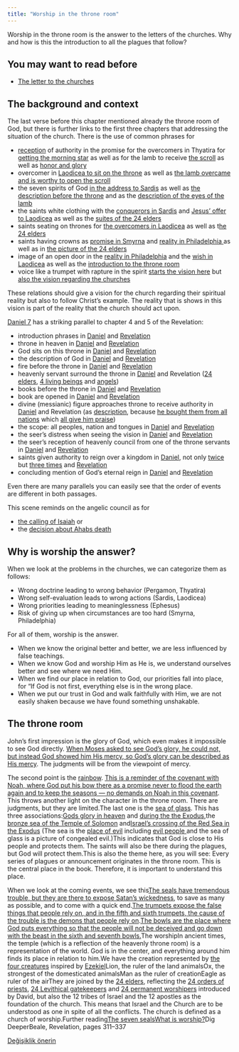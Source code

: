 ```yaml
---
title: "Worship in the throne room"
---
```



Worship in the throne room is the answer to the letters of the churches. Why and how is this the introduction to all the plagues that follow?


## You may want to read before

<a name="a8e2"></a>
- [The letter to the churches](../../../content/letters/expl/the-letters-to-the-seven-churches)



## The background and context

<a name="3c72"></a>
The last verse before this chapter mentioned already the throne room of God, but there is further links to the first three chapters that addressing the situation of the church. There is the use of common phrases for

- [reception](https://biblehub.com/greek/2983.htm) of authority in the promise for the overcomers in Thyatira for [getting the morning star](https://www.bibleserver.com/NIV/Revelation2%3A28) as well as for the lamb to receive [the scroll](https://www.bibleserver.com/NIV/Revelation5%3A9) as well as [honor and glory](https://www.bibleserver.com/NIV/Revelation5%3A12)
- overcomer in [Laodicea to sit on the throne](https://www.bibleserver.com/NIV/Revelation3%3A21) as well as [the lamb overcame and is worthy to open the scroll](https://www.bibleserver.com/NIV/Revelation5%3A5)
- the seven spirits of God [in the address to Sardis](https://www.bibleserver.com/NIV/Revelation3%3A1) as well as [the description before the throne](https://www.bibleserver.com/NIV/Revelation4%3A5) and as the [description of the eyes of the lamb](https://www.bibleserver.com/NIV/Revelation5%3A6)
- the saints white clothing with the [conquerors in Sardis](https://www.bibleserver.com/NIV/Revelation3%3A5) and [Jesus’ offer to Laodicea](https://www.bibleserver.com/NIV/Revelation3%3A18) as well as the [suites of the 24 elders](https://www.bibleserver.com/NIV/Revelation4%3A4)
- saints seating on thrones for [the overcomers in Laodicea](https://www.bibleserver.com/NIV/Revelation3%3A21) as well as t[he 24 elders](https://www.bibleserver.com/NIV/Revelation4%3A4)
- saints having crowns as [promise in Smyrna](https://www.bibleserver.com/NIV/Revelation2%3A10) and [reality in Philadelphia ](https://www.bibleserver.com/NIV/Revelation3%3A11)as well as in [the picture of the 24 elders](https://www.bibleserver.com/NIV/Revelation4%3A4)
- image of an open door in the [reality in Philadelphia](https://www.bibleserver.com/NIV/Revelation3%3A8) and the [wish in Laodicea](https://www.bibleserver.com/NIV/Revelation3%3A20) as well as the [introduction to the throne room](https://www.bibleserver.com/NIV/Revelation4%3A1)
- voice like a trumpet with rapture in the spirit [starts the vision here](https://www.bibleserver.com/NIV/Revelation4%3A1-2) but [also the vision regarding the churches](https://www.bibleserver.com/NIV/Revelation1%3A10-12)


These relations should give a vision for the church regarding their spiritual reality but also to follow Christ’s example. The reality that is shows in this vision is part of the reality that the church should act upon.

[Daniel 7](https://www.bibleserver.com/NIV/Daniel7) has a striking parallel to chapter 4 and 5 of the Revelation:

- introduction phrases in [Daniel](https://www.bibleserver.com/NIV/Daniel7%3A9) and [Revelation](https://www.bibleserver.com/NIV/Revelation4%3A1)
- throne in heaven in [Daniel](https://www.bibleserver.com/NIV/Daniel7%3A9) and [Revelation](https://www.bibleserver.com/NIV/Revelation4%3A2)
- God sits on this throne in [Daniel](https://www.bibleserver.com/NIV/Daniel7%3A9) and [Revelation](https://www.bibleserver.com/NIV/Revelation4%3A2)
- the description of God in [Daniel](https://www.bibleserver.com/NIV/Daniel7%3A9) and [Revelation](https://www.bibleserver.com/NIV/Revelation4%3A3)
- fire before the throne in [Daniel](https://www.bibleserver.com/NIV/Daniel7%3A9-10) and [Revelation](https://www.bibleserver.com/NIV/Revelation4%3A5)
- heavenly servant surround the throne in [Daniel](https://www.bibleserver.com/NIV/Daniel7%3A10) and Revelation ([24 elders](https://www.bibleserver.com/NIV/Revelation4%3A4), [4 living beings](https://www.bibleserver.com/NIV/Revelation4%3A6-10) and [angels](https://www.bibleserver.com/NIV/Revelation5%3A11))
- books before the throne in [Daniel](https://www.bibleserver.com/NIV/Daniel7%3A10) and [Revelation](https://www.bibleserver.com/NIV/Revelation5%3A1-5)
- book are opened in [Daniel](https://www.bibleserver.com/NIV/Daniel7%3A10) and [Revelation](https://www.bibleserver.com/NIV/Revelation5%3A9)
- divine (messianic) figure approaches throne to receive authority in [Daniel](https://www.bibleserver.com/NIV/Daniel7%3A13-14) and Revelation (as [description](https://www.bibleserver.com/NIV/Revelation5%3A5-7), because [he bought them from all nations](https://www.bibleserver.com/NIV/Revelation5%3A9) which [all give him praise](https://www.bibleserver.com/NIV/Revelation5%3A12-13))
- the scope: all peoples, nation and tongues in [Daniel](https://www.bibleserver.com/NIV/Daniel7%3A14) and [Revelation](https://www.bibleserver.com/NIV/Revelation5%3A9)
- the seer’s distress when seeing the vision in [Daniel](https://www.bibleserver.com/NIV/Daniel7%3A15) and [Revelation](https://www.bibleserver.com/NIV/Revelation5%3A4)
- the seer’s reception of heavenly council from one of the throne servants in [Daniel](https://www.bibleserver.com/NIV/Daniel7%3A16) and [Revelation](https://www.bibleserver.com/NIV/Revelation5%3A5)
- saints given authority to reign over a kingdom in [Daniel](https://www.bibleserver.com/NIV/Daniel7%3A18), not only [twice](https://www.bibleserver.com/NIV/Daniel7%3A22) but [three times](https://www.bibleserver.com/NIV/Daniel7%3A27) and [Revelation](https://www.bibleserver.com/NIV/Revelation5%3A10)
- concluding mention of God’s eternal reign in [Daniel](https://www.bibleserver.com/NIV/Daniel7%3A27) and [Revelation](https://www.bibleserver.com/NIV/Revelation5%3A13-14)


Even there are many parallels you can easily see that the order of events are different in both passages.

This scene reminds on the angelic council as for

- [the calling of Isaiah](https://www.bibleserver.com/NIV/Isaiah6%3A1-9) or
- the [decision about Ahabs death](https://www.bibleserver.com/NIV/1%20Kings22%3A19-23)



## Why is worship the answer?

<a name="c3dc"></a>
When we look at the problems in the churches, we can categorize them as follows:

- Wrong doctrine leading to wrong behavior (Pergamon, Thyatira)
- Wrong self-evaluation leads to wrong actions (Sardis, Laodicea)
- Wrong priorities leading to meaninglessness (Ephesus)
- Risk of giving up when circumstances are too hard (Smyrna, Philadelphia)


For all of them, worship is the answer.

- When we know the original better and better, we are less influenced by false teachings.
- When we know God and worship Him as He is, we understand ourselves better and see where we need Him.
- When we find our place in relation to God, our priorities fall into place, for “If God is not first, everything else is in the wrong place.
- When we put our trust in God and walk faithfully with Him, we are not easily shaken because we have found something unshakable.



## The throne room

<a name="2a89"></a>
John’s first impression is the glory of God, which even makes it impossible to see God directly. [When Moses asked to see God’s glory, he could not, but instead God showed him His mercy, so God’s glory can be described as His mercy](https://www.bibleserver.com/NIV/Exodus33%3A18-20). The judgments will be from the viewpoint of mercy.



The second point is the [rainbow](https://www.bibleserver.com/NIV/Revelation4%3A3). [This is a reminder of the covenant with Noah, where God put his bow there as a promise never to flood the earth again and to keep the seasons — no demands on Noah in this covenant](https://www.bibleserver.com/NIV/Genesis9%3A8-11). This throws another light on the character in the throne room. There are judgments, but they are limited.The last one is the [sea of glass](https://www.bibleserver.com/NIV/Revelation4%3A6). This has three associations:[Gods glory in heaven](https://www.bibleserver.com/NIV/Ezekiel1%3A22) and [during the the Exodus](https://www.bibleserver.com/NIV/Exodus24%3A10),the [bronze sea of the Temple of Solomon](https://www.bibleserver.com/NIV/2%20Kings25%3A13) and[Israel’s crossing of the Red Sea in the Exodus](https://www.bibleserver.com/NIV/Exodus15%3A8) (The sea is the [place of evil](https://www.bibleserver.com/NIV/Psalm74%3A10-17) including [evil people ](https://www.bibleserver.com/NIV/Isaiah57%3A20)and the sea of glass is a picture of congealed evil.)This indicates that God is close to His people and protects them. The saints will also be there during the plagues, but God will protect them.This is also the theme here, as you will see: Every series of plagues or announcement originates in the throne room. This is the central place in the book. Therefore, it is important to understand this place.



When we look at the coming events, we see this[The seals have tremendous trouble, but they are there to expose Satan’s wickedness](../../../content/seals/expl/the-mystery-of-the-four-horse-men), to save as many as possible, and to come with a quick end.[The trumpets expose the false things that people rely on, and in the fifth and sixth trumpets, the cause of the trouble is the demons that people rely on](../../../content/trumpets/expl/the-trumpets-in-revelation).[The bowls are the place where God puts everything so that the people will not be deceived and go down with the beast in the sixth and seventh bowls.](../../../content/bowls/expl/the-bowls-of-wrath)The worshipIn ancient times, the temple (which is a reflection of the heavenly throne room) is a representation of the world. God is in the center, and everything around him finds its place in relation to him.We have the creation represented by [the four creatures](https://www.bibleserver.com/NIV/Revelation4%3A7) inspired by [Ezekiel](https://www.bibleserver.com/NIV/Ezekiel1%3A5-21)Lion, the ruler of the land animalsOx, the strongest of the domesticated animalsMan as the ruler of creationEagle as ruler of the airThey are joined by the [24 elders](https://www.bibleserver.com/NIV/Revelation4%3A4), reflecting the [24 orders of priests](https://www.bibleserver.com/NIV/1%20Chronicles24%3A3-19), [24 Levithical gatekeepers](https://www.bibleserver.com/NIV/1%20Chronicles26%3A17-19) and [24 permanent worshipers](https://www.bibleserver.com/NIV/1%20Chronicles25) introduced by David, but also the 12 tribes of Israel and the 12 apostles as the foundation of the church. This means that Israel and the Church are to be understood as one in spite of all the conflicts. The church is defined as a church of worship.Further reading[The seven seals](../../../content/seals/expl/the-book-with-the-seven-seals)[What is worship?](../../../topics/power/short/worship)Dig DeeperBeale, Revelation, pages 311–337


[Değişiklik önerin](https://github.com/revelation-today/revelation-today/blob/main/exampleSite/content/docs/content/worship/expl/worship-in-the-throne-room.md)
